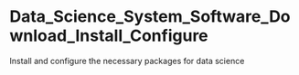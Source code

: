 # Data_Science_System_Software_Download_Install_Configure
Install and configure the necessary packages for data science
